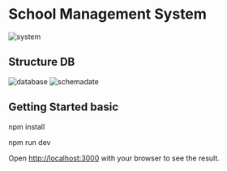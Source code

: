 # School Management System

![system](https://github.com/user-attachments/assets/d5c82cfc-6ca1-4214-b8ad-107b36e7fac6)

## Structure DB
![database](https://github.com/user-attachments/assets/d594f094-6bd4-48d4-8e1f-de117143f8c6)
![schemadate](https://github.com/user-attachments/assets/06d7625c-3daf-4de2-af57-de7131e863dc)

## Getting Started basic
npm install

npm run dev

Open [http://localhost:3000](http://localhost:3000) with your browser to see the result.


